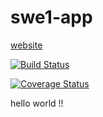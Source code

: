 # swe1-app

[website](http://django-env.eba-pa4gjd3y.us-east-1.elasticbeanstalk.com/)

[![Build Status](https://app.travis-ci.com/Rtlyc/swe1-app.svg?branch=master)](https://app.travis-ci.com/Rtlyc/swe1-app)

[![Coverage Status](https://coveralls.io/repos/github/Rtlyc/swe1-app/badge.svg)](https://coveralls.io/github/Rtlyc/swe1-app)

hello world !!
